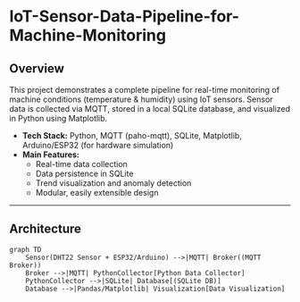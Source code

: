 # IoT-Sensor-Data-Pipeline-for-Machine-Monitoring



## Overview

This project demonstrates a complete pipeline for real-time monitoring of machine conditions (temperature & humidity) using IoT sensors. Sensor data is collected via MQTT, stored in a local SQLite database, and visualized in Python using Matplotlib.

- **Tech Stack:** Python, MQTT (paho-mqtt), SQLite, Matplotlib, Arduino/ESP32 (for hardware simulation)
- **Main Features:**
  - Real-time data collection
  - Data persistence in SQLite
  - Trend visualization and anomaly detection
  - Modular, easily extensible design

---

## Architecture

```mermaid
graph TD
    Sensor(DHT22 Sensor + ESP32/Arduino) -->|MQTT| Broker((MQTT Broker))
    Broker -->|MQTT| PythonCollector[Python Data Collector]
    PythonCollector -->|SQLite| Database[(SQLite DB)]
    Database -->|Pandas/Matplotlib| Visualization[Data Visualization]
